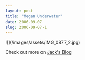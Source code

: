 ```yaml
---
layout: post
title: "Megan Underwater"
date: 2006-09-07
slug: 2006-09-07-1
---
```


<p style=&quot;text-align:center;&quot;> ![](/images/assets/IMG_0877_2.jpg) 

Check out more on  [Jack&apos;s Blog](http://www.muttmansion.com/ds) 
